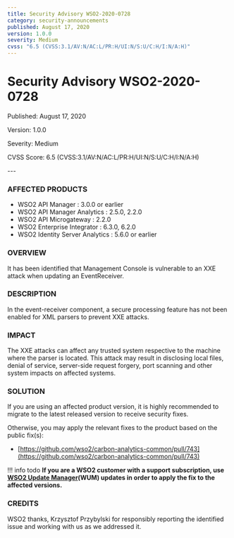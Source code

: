 ```yaml
---
title: Security Advisory WSO2-2020-0728
category: security-announcements
published: August 17, 2020
version: 1.0.0
severity: Medium
cvss: "6.5 (CVSS:3.1/AV:N/AC:L/PR:H/UI:N/S:U/C:H/I:N/A:H)"
---
```


# Security Advisory WSO2-2020-0728

<p class="doc-info">Published: August 17, 2020</p>
<p class="doc-info">Version: 1.0.0</p>
<p class="doc-info">Severity: Medium</p>
<p class="doc-info">CVSS Score: 6.5 (CVSS:3.1/AV:N/AC:L/PR:H/UI:N/S:U/C:H/I:N/A:H)</p>
---

### AFFECTED PRODUCTS
* WSO2 API Manager : 3.0.0 or earlier
* WSO2 API Manager Analytics : 2.5.0, 2.2.0
* WSO2 API Microgateway : 2.2.0
* WSO2 Enterprise Integrator : 6.3.0, 6.2.0
* WSO2 Identity Server Analytics : 5.6.0 or earlier


### OVERVIEW
It has been identified that Management Console is vulnerable to an XXE attack when updating an EventReceiver.

### DESCRIPTION
In the event-receiver component, a secure processing feature has not been enabled for XML parsers to prevent XXE attacks.

### IMPACT
The XXE attacks can affect any trusted system respective to the machine where the parser is located. This attack may result in disclosing local files, denial of service, server-side request forgery, port scanning and other system impacts on affected systems.


### SOLUTION
If you are using an affected product version, it is highly recommended to migrate to the latest released version to receive security fixes.

Otherwise, you may apply the relevant fixes to the product based on the public fix(s):

* [https://github.com/wso2/carbon-analytics-common/pull/743](https://github.com/wso2/carbon-analytics-common/pull/743)


!!! info todo
    **If you are a WSO2 customer with a support subscription, use [WSO2 Update Manager](https://wso2.com/updates/wum)(WUM) updates in order to apply the fix to the affected versions.**


### CREDITS
WSO2 thanks, Krzysztof Przybylski for responsibly reporting the identified issue and working with us as we addressed it.
